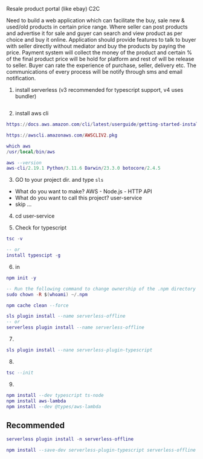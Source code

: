 Resale product portal (like ebay) C2C

Need to build a web application which can facilitate the buy, sale new & used/old products in certain price range. Where seller can post products and advertise it for sale and guyer can search and view product as per choice and buy it online.
Application should provide features to talk to buyer with seller directly without mediator and buy the products by paying the price. Payment system will collect the money of the product and certain % of the final product price will be hold for platform and rest of will be release to seller. Buyer can rate the experience of purchase, seller, delivery etc. The communications of every process will be notify through sms and email notification.

1. install serverless (v3 recommended for typescript support, v4 uses bundler)

```lua

```
2. install aws cli
```lua
https://docs.aws.amazon.com/cli/latest/userguide/getting-started-install.html

https://awscli.amazonaws.com/AWSCLIV2.pkg

which aws
/usr/local/bin/aws

aws --version
aws-cli/2.19.1 Python/3.11.6 Darwin/23.3.0 botocore/2.4.5
```
3. GO to your project dir. and type `sls`
- What do you want to make? AWS - Node.js - HTTP API
- What do you want to call this project? user-service
- skip ...

4. cd user-service

5. Check for typescript 
```lua
tsc -v

-- or
install typescipt -g
```
6. in
```lua
npm init -y
```

```lua
-- Run the following command to change ownership of the .npm directory
sudo chown -R $(whoami) ~/.npm

npm cache clean --force

sls plugin install --name serverless-offline
-- or
serverless plugin install --name serverless-offline
```
7.
```lua
sls plugin install --nane serverless-plugin-typescript
```

8.
```lua
tsc --init
```

9.
```lua
npm install --dev typescript ts-node
npm install aws-lambda
npm install --dev @types/aws-lambda
```

## Recommended 
```lua
serverless plugin install -n serverless-offline

npm install --save-dev serverless-plugin-typescript serverless-offline --legacy-peer-deps
```